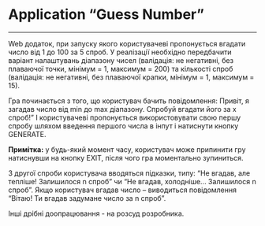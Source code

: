 # Application “Guess Number”

---

Web додаток, при запуску якого користувачеві пропонується вгадати число
від 1 до 100 за 5 спроб. У реалізації необхідно передбачити варіант налаштувань
діапазону чисел (валідація: не негативні, без плаваючої точки, мінімум = 1,
максимум = 200) та кількості спроб (валідація: не негативні, без плаваючої
крапки, мінімум = 1, максимум = 15).


Гра починається з того, що користувач бачить повідомлення: Привіт, я загадав
число від min до max діапазону. Спробуй вгадати його за x спроб!” І
користувачеві пропонується використовувати свою першу спробу шляхом введення першого
числа в інпут і натиснути кнопку GENERATE.

**Примітка:** у будь-який момент часу, користувач може припинити гру натиснувши
на кнопку EXIT, після чого гра моментально зупиниться.

З другої спроби користувача вводяться підказки, типу: “Не вгадав, але
тепліше! Залишилося n спроб” чи “Не вгадав, холодніше... Залишилося n спроб”.
Якщо користувач вгадав число – виводиться повідомлення “Вітаю! Ти вгадав
задумане число за n спроб”.

Інші дрібні доопрацювання - на розсуд розробника.